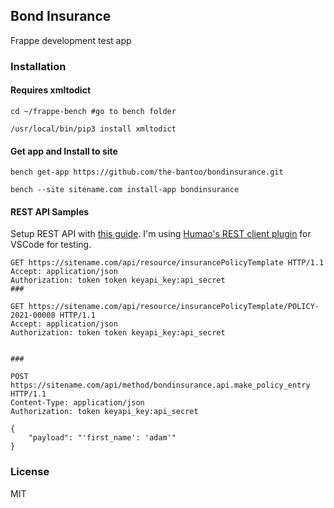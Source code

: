 ## Bond Insurance

Frappe development test app

### Installation
#### Requires xmltodict

```
cd ~/frappe-bench #go to bench folder

/usr/local/bin/pip3 install xmltodict
```
 #### Get app and Install to site
 
```
bench get-app https://github.com/the-bantoo/bondinsurance.git

bench --site sitename.com install-app bondinsurance
```

#### REST API Samples

Setup REST API with [this guide](https://frappeframework.com/docs/user/en/api/rest). I'm using [Humao's REST client plugin](https://marketplace.visualstudio.com/items?itemName=humao.rest-client) for VSCode for testing.

```
GET https://sitename.com/api/resource/insurancePolicyTemplate HTTP/1.1
Accept: application/json
Authorization: token token keyapi_key:api_secret
###

GET https://sitename.com/api/resource/insurancePolicyTemplate/POLICY-2021-00008 HTTP/1.1
Accept: application/json
Authorization: token token keyapi_key:api_secret


###

POST https://sitename.com/api/method/bondinsurance.api.make_policy_entry HTTP/1.1
Content-Type: application/json
Authorization: token keyapi_key:api_secret
        
{ 
    "payload": "'first_name': 'adam'"
}
```

### License

MIT
